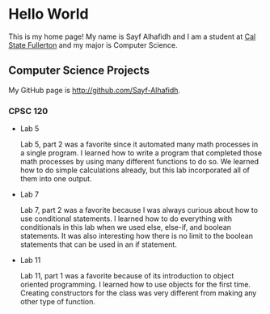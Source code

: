 # Hello World

This is my home page! My name is Sayf Alhafidh and I am a student at [Cal State Fullerton](http://www.fullerton.edu/) and my major is Computer Science.

## Computer Science Projects

My GitHub page is http://github.com/Sayf-Alhafidh.

### CPSC 120

* Lab 5

    Lab 5, part 2 was a favorite since it automated many math processes in a
    single program. I learned how to write a program that completed those math
    processes by using many different functions to do so. We learned how to
    do simple calculations already, but this lab incorporated all of them into
    one output.

* Lab 7

    Lab 7, part 2 was a favorite because I was always curious about how to use
    conditional statements. I learned how to do everything with conditionals in
    this lab when we used else, else-if, and boolean statements. It was also
    interesting how there is no limit to the boolean statements that can be
    used in an if statement.

* Lab 11

    Lab 11, part 1 was a favorite because of its introduction to object
    oriented programming. I learned how to use objects for the first time.
    Creating constructors for the class was very different from making any
    other type of function.
